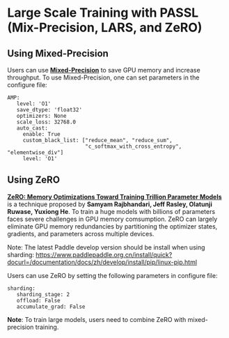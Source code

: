 # Large Scale Training with PASSL (Mix-Precision, LARS, and ZeRO)

## Using Mixed-Precision

Users can use **[Mixed-Precision](https://arxiv.org/abs/1710.03740)** to save GPU memory and increase throughput.
To use Mixed-Precision, one can set parameters in the configure file:
```
AMP:
   level: 'O1'
   save_dtype: 'float32'
   optimizers: None
   scale_loss: 32768.0
   auto_cast:
     enable: True
     custom_black_list: ["reduce_mean", "reduce_sum",
                         "c_softmax_with_cross_entropy", "elementwise_div"]
     level: 'O1'
```

## Using ZeRO


**[ZeRO: Memory Optimizations Toward Training Trillion Parameter Models](https://arxiv.org/abs/1910.02054)** is a technique proposed by **Samyam Rajbhandari, Jeff Rasley, Olatunji Ruwase, Yuxiong He**.  To train a huge models with billions of parameters faces severe challenges in GPU memory comsumption. ZeRO can largely eliminate GPU memory redundancies by partitioning the optimizer states, gradients, and parameters across multiple devices.

Note: The latest Paddle develop version should be install when using sharding:
https://www.paddlepaddle.org.cn/install/quick?docurl=/documentation/docs/zh/develop/install/pip/linux-pip.html

Users can use ZeRO by setting the following parameters in configure file:
```
sharding:
   sharding_stage: 2
   offload: False
   accumulate_grad: False
```
**Note**: To train large models, users need to combine ZeRO with mixed-precision training.  
